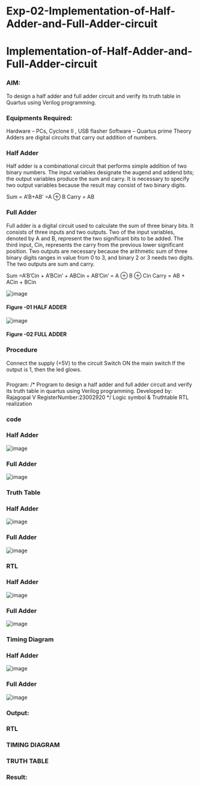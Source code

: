 # Exp-02-Implementation-of-Half-Adder-and-Full-Adder-circuit

# Implementation-of-Half-Adder-and-Full-Adder-circuit
### AIM:
To design a half adder and full adder circuit and verify its truth table in Quartus using Verilog programming.

### Equipments Required:
Hardware – PCs, Cyclone II , USB flasher
Software – Quartus prime
Theory
Adders are digital circuits that carry out addition of numbers.

### Half Adder
Half adder is a combinational circuit that performs simple addition of two binary numbers. The input variables designate the augend and addend bits; the output variables produce the sum and carry. It is necessary to specify two output variables because the result may consist of two binary digits.

Sum = A’B+AB’ =A ⊕ B Carry = AB

### Full Adder
Full adder is a digital circuit used to calculate the sum of three binary bits. It consists of three inputs and two outputs. Two of the input variables, denoted by A and B, represent the two significant bits to be added. The third input, Cin, represents the carry from the previous lower significant position. Two outputs are necessary because the arithmetic sum of three binary digits ranges in value from 0 to 3, and binary 2 or 3 needs two digits. The two outputs are sum and carry.

Sum =A’B’Cin + A’BCin’ + ABCin + AB’Cin’ = A ⊕ B ⊕ Cin Carry = AB + ACin + BCin

 ![image](https://user-images.githubusercontent.com/36288975/163552156-a13e5a56-c638-4110-97d9-8896907c8d25.png)

#### Figure -01 HALF ADDER 


![image](https://user-images.githubusercontent.com/36288975/163552057-b3547877-6d07-45b4-b7e0-bcfebfad9e1d.png)

#### Figure -02 FULL ADDER 

### Procedure

Connect the supply (+5V) to the circuit
Switch ON the main switch
If the output is 1, then the led glows.
### 
Program:
/*
Program to design a half adder and full adder circuit and verify its truth table in quartus using Verilog programming.
Developed by: Rajagopal V
RegisterNumber:23002920
*/
Logic symbol & Truthtable
RTL realization
### code 

### Half Adder
![image](https://github.com/Rajagopalvengatesan/Exp-02-Implementation-of-Half-Adder-and-Full-Adder-circuit/assets/144870784/1ee45e90-bae1-4490-b1b7-211405ca8728)

### Full Adder
![image](https://github.com/Rajagopalvengatesan/Exp-02-Implementation-of-Half-Adder-and-Full-Adder-circuit/assets/144870784/7eca0546-924b-4035-badd-20b7cd488ff6)

### Truth Table 

### Half Adder
![image](https://github.com/Rajagopalvengatesan/Exp-02-Implementation-of-Half-Adder-and-Full-Adder-circuit/assets/144870784/b9e4557f-faf6-4ba6-bffc-afa696f6998b)

### Full Adder
![image](https://github.com/Rajagopalvengatesan/Exp-02-Implementation-of-Half-Adder-and-Full-Adder-circuit/assets/144870784/ea359dae-6b33-44bc-a0f0-65795f4cf7bb)

### RTL 
### Half Adder
![image](https://github.com/Rajagopalvengatesan/Exp-02-Implementation-of-Half-Adder-and-Full-Adder-circuit/assets/144870784/2139841d-c849-4d8b-9fff-eef1c2a0ee99)

### Full Adder 
![image](https://github.com/Rajagopalvengatesan/Exp-02-Implementation-of-Half-Adder-and-Full-Adder-circuit/assets/144870784/3f8f58a9-d273-482a-bf6a-6b8c235053be)

### Timing Diagram
### Half Adder
![image](https://github.com/Rajagopalvengatesan/Exp-02-Implementation-of-Half-Adder-and-Full-Adder-circuit/assets/144870784/6a7d7cd6-b4b6-410b-af59-bd27ce492d90)

### Full Adder
![image](https://github.com/Rajagopalvengatesan/Exp-02-Implementation-of-Half-Adder-and-Full-Adder-circuit/assets/144870784/6279b334-61ea-4241-bcda-a2c68464ba28)




### Output:
### RTL
### TIMING DIAGRAM


### TRUTH TABLE 

### Result:
